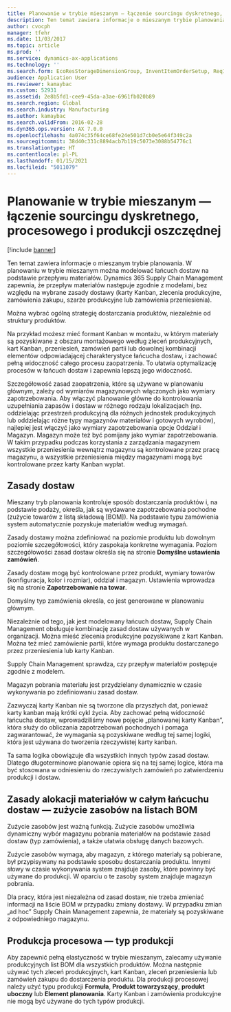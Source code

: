 ```yaml
---
title: Planowanie w trybie mieszanym — łączenie sourcingu dyskretnego, procesowego i produkcji oszczędnej
description: Ten temat zawiera informacje o mieszanym trybie planowania.
author: cvocph
manager: tfehr
ms.date: 11/03/2017
ms.topic: article
ms.prod: ''
ms.service: dynamics-ax-applications
ms.technology: ''
ms.search.form: EcoResStorageDimensionGroup, InventItemOrderSetup, ReqItemTable
audience: Application User
ms.reviewer: kamaybac
ms.custom: 52931
ms.assetid: 2e8b5fd1-cee9-45da-a3ae-6961fb020b89
ms.search.region: Global
ms.search.industry: Manufacturing
ms.author: kamaybac
ms.search.validFrom: 2016-02-28
ms.dyn365.ops.version: AX 7.0.0
ms.openlocfilehash: 4a074c35f64ce68fe24e501d7cb0e5e64f349c2a
ms.sourcegitcommit: 38d40c331c8894acb7b119c5073e3088b54776c1
ms.translationtype: HT
ms.contentlocale: pl-PL
ms.lasthandoff: 01/15/2021
ms.locfileid: "5011079"
---
```

# <a name="mixed-mode-planning---combine-discrete-process-and-lean-sourcing"></a>Planowanie w trybie mieszanym — łączenie sourcingu dyskretnego, procesowego i produkcji oszczędnej

[!include [banner](../includes/banner.md)]

Ten temat zawiera informacje o mieszanym trybie planowania. W planowaniu w trybie mieszanym można modelować łańcuch dostaw na podstawie przepływu materiałów. Dynamics 365 Supply Chain Management zapewnia, że przepływ materiałów następuje zgodnie z modelami, bez względu na wybrane zasady dostawy (karty Kanban, zlecenia produkcyjne, zamówienia zakupu, szarże produkcyjne lub zamówienia przeniesienia). 

Można wybrać ogólną strategię dostarczania produktów, niezależnie od struktury produktów.  

Na przykład możesz mieć formant Kanban w montażu, w którym materiały są pozyskiwane z obszaru montażowego według zleceń produkcyjnych, kart Kanban, przeniesień, zamówień partii lub dowolnej kombinacji elementów odpowiadającej charakterystyce łańcucha dostaw, i zachować pełną widoczność całego procesu zaopatrzenia. To ułatwia optymalizację procesów w łańcuch dostaw i zapewnia lepszą jego widoczność.  

Szczegółowość zasad zaopatrzenia, które są używane w planowaniu głównym, zależy od wymiarów magazynowych włączonych jako wymiary zapotrzebowania. Aby włączyć planowanie główne do kontrolowania uzupełniania zapasów i dostaw w różnego rodzaju lokalizacjach (np. oddzielając przestrzeń produkcyjną dla różnych jednostek produkcyjnych lub oddzielając różne typy magazynów materiałów i gotowych wyrobów), najlepiej jest włączyć jako wymiary zapotrzebowania opcje Oddział i Magazyn. Magazyn może też być pomijany jako wymiar zapotrzebowania. W takim przypadku podczas korzystania z zarządzania magazynem wszystkie przeniesienia wewnątrz magazynu są kontrolowane przez pracę magazynu, a wszystkie przeniesienia między magazynami mogą być kontrolowane przez karty Kanban wypłat.

## <a name="supply-policies"></a>Zasady dostaw
Mieszany tryb planowania kontroluje sposób dostarczania produktów i, na podstawie podaży, określa, jak są wydawane zapotrzebowania pochodne (zużycie towarów z listą składową \[BOM\]). Na podstawie typu zamówienia system automatycznie pozyskuje materiałów według wymagań.  

Zasady dostawy można zdefiniować na poziomie produktu lub dowolnym poziomie szczegółowości, który zaspokaja konkretne wymagania. Poziom szczegółowości zasad dostaw określa się na stronie **Domyślne ustawienia zamówień**.  

Zasady dostaw mogą być kontrolowane przez produkt, wymiary towarów (konfiguracja, kolor i rozmiar), oddział i magazyn. Ustawienia wprowadza się na stronie **Zapotrzebowanie na towar**.  

Domyślny typ zamówienia określa, co jest generowane w planowaniu głównym.  

Niezależnie od tego, jak jest modelowany łańcuch dostaw, Supply Chain Management obsługuje kombinację zasad dostaw używanych w organizacji. Można mieść zlecenia produkcyjne pozyskiwane z kart Kanban. Można też mieć zamówienie partii, które wymaga produktu dostarczanego przez przeniesienia lub karty Kanban.  

Supply Chain Management sprawdza, czy przepływ materiałów postępuje zgodnie z modelem.  

Magazyn pobrania materiału jest przydzielany dynamicznie w czasie wykonywania po zdefiniowaniu zasad dostaw.  

Zazwyczaj karty Kanban nie są tworzone dla przyszłych dat, ponieważ karty kanban mają krótki cykl życia. Aby zachować pełną widoczność łańcucha dostaw, wprowadziliśmy nowe pojęcie „planowanej karty Kanban”, która służy do obliczania zapotrzebowań pochodnych i pomaga zagwarantować, że wymagania są pozyskiwane według tej samej logiki, która jest używana do tworzenia rzeczywistej karty kanban.  

Ta sama logika obowiązuje dla wszystkich innych typów zasad dostaw. Dlatego długoterminowe planowanie opiera się na tej samej logice, która ma być stosowana w odniesieniu do rzeczywistych zamówień po zatwierdzeniu produkcji i dostaw.

## <a name="materials-allocation-cross-supply-policy--resource-consumption-on-boms"></a>Zasady alokacji materiałów w całym łańcuchu dostaw — zużycie zasobów na listach BOM
Zużycie zasobów jest ważną funkcją. Zużycie zasobów umożliwia dynamiczny wybór magazynu pobrania materiałów na podstawie zasad dostaw (typ zamówienia), a także ułatwia obsługę danych bazowych.  

Zużycie zasobów wymaga, aby magazyn, z którego materiały są pobierane, był przypisywany na podstawie sposobu dostarczania produktu. Innymi słowy w czasie wykonywania system znajduje zasoby, które powinny być używane do produkcji. W oparciu o te zasoby system znajduje magazyn pobrania.  

Dla pracy, która jest niezależna od zasad dostaw, nie trzeba zmieniać informacji na liście BOM w przypadku zmiany dostawy. W przypadku zmian „ad hoc” Supply Chain Management zapewnia, że materiały są pozyskiwane z odpowiedniego magazynu.

## <a name="process-manufacturing--the-production-type"></a>Produkcja procesowa — typ produkcji
Aby zapewnić pełną elastyczność w trybie mieszanym, zalecamy używanie produkcyjnych list BOM dla wszystkich produktów. Można następnie używać tych zleceń produkcyjnych, kart Kanban, zleceń przeniesienia lub zamówień zakupu do dostarczenia produktu. Dla produkcji procesowej należy użyć typu produkcji **Formuła**, **Produkt towarzyszący**, **produkt uboczny** lub **Element planowania**. Karty Kanban i zamówienia produkcyjne nie mogą być używane do tych typów produkcji.




